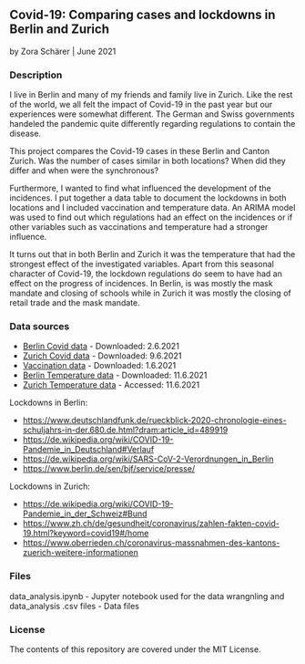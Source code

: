 ## Covid-19: Comparing cases and lockdowns in Berlin and Zurich

by Zora Schärer | June 2021

### Description
I live in Berlin and many of my friends and family live in Zurich. Like the rest of the world, we all felt the impact of Covid-19 in the past year but our experiences were somewhat different. The German and Swiss governments handeled the pandemic quite differently regarding regulations to contain the disease.

This project compares the Covid-19 cases in these Berlin and Canton Zurich. Was the number of cases similar in both locations? When did they differ and when were the synchronous?

Furthermore, I wanted to find what influenced the development of the incidences. I put together a data table to document the lockdowns in both locations and I included vaccination and temperature data. An ARIMA model was used to find out which regulations had an effect on the incidences or if other variables such as vaccinations and temperature had a stronger influence.

It turns out that in both Berlin and Zurich it was the temperature that had the strongest effect of the investigated variables. Apart from this seasonal character of Covid-19, the lockdown regulations do seem to have had an effect on the progress of incidences. In Berlin, is was mostly the mask mandate and closing of schools while in Zurich it was mostly the closing of retail trade and the mask mandate.

### Data sources
* [Berlin Covid data](https://www.kaggle.com/headsortails/covid19-tracking-germany) - Downloaded: 2.6.2021
* [Zurich Covid data](https://www.zh.ch/de/politik-staat/opendata.html?keyword=ogd#/details/671@gesundheitsdirektion-kanton-zuerich) - Downloaded: 9.6.2021
* [Vaccination data](https://www.kaggle.com/gpreda/covid-world-vaccination-progress) - Downloaded: 1.6.2021
* [Berlin Temperature data](https://www.wetterkontor.de/wetter-rueckblick/monats-und-jahreswerte.asp?id=23&jr0=2020&jr1=2021&mo0=1&mo1=12) - Downloaded: 11.6.2021
* [Zurich Temperature data](https://www.daswetter.com/wetter_Zurich-Europa-Schweiz-Zurich-LSZH-sactual-12195.html) - Accessed: 11.6.2021

Lockdowns in Berlin:
* https://www.deutschlandfunk.de/rueckblick-2020-chronologie-eines-schuljahrs-in-der.680.de.html?dram:article_id=489919
* https://de.wikipedia.org/wiki/COVID-19-Pandemie_in_Deutschland#Verlauf
* https://de.wikipedia.org/wiki/SARS-CoV-2-Verordnungen_in_Berlin
* https://www.berlin.de/sen/bjf/service/presse/

Lockdowns in Zurich:
* https://de.wikipedia.org/wiki/COVID-19-Pandemie_in_der_Schweiz#Bund
* https://www.zh.ch/de/gesundheit/coronavirus/zahlen-fakten-covid-19.html?keyword=covid19#/home
* https://www.oberrieden.ch/coronavirus-massnahmen-des-kantons-zuerich-weitere-informationen

### Files
data_analysis.ipynb - Jupyter notebook used for the data wrangnling and data_analysis
.csv files - Data files

### License
The contents of this repository are covered under the MIT License.
